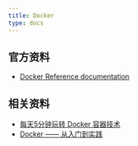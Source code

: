 ```yaml
---
title: Docker
type: docs
---
```






## 官方资料

- [Docker Reference documentation](https://docs.docker.com/reference/)



## 相关资料

- [每天5分钟玩转 Docker 容器技术](https://www.cnblogs.com/CloudMan6/tag/Docker/)
- [Docker —— 从入门到实践](https://yeasy.gitbook.io/docker_practice/)

